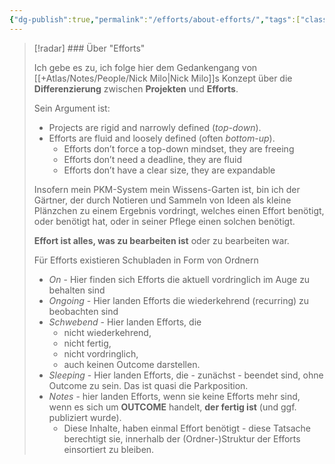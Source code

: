 ```yaml
---
{"dg-publish":true,"permalink":"/efforts/about-efforts/","tags":["class/admin","on/PKM"],"created":"2024-02-17","updated":"2024-10-27T14:08:47.238+01:00"}
---
```



> [!radar] ### Über "Efforts"
> 
> Ich gebe es zu, ich folge hier dem Gedankengang von [[+Atlas/Notes/People/Nick Milo\|Nick Milo]]s Konzept über die **Differenzierung** zwischen **Projekten** und **Efforts**.
> 
> Sein Argument ist:
> - Projects are rigid and narrowly defined (*top-down*). 
> - Efforts are fluid and loosely defined (often *bottom-up*). 
> 	- Efforts don’t force a top-down mindset, they are freeing
> 	- Efforts don’t need a deadline, they are fluid
> 	- Efforts don’t have a clear size, they are expandable 
> 
> Insofern mein PKM-System mein Wissens-Garten ist, bin ich der Gärtner, der durch Notieren und Sammeln von Ideen als kleine Plänzchen zu einem Ergebnis vordringt, welches einen Effort benötigt, oder benötigt hat, oder in seiner Pflege einen solchen benötigt.
> 
> **Effort ist alles, was zu bearbeiten ist** oder zu bearbeiten war. 
> 
> Für Efforts existieren Schubladen in Form von Ordnern
> - *On* - Hier finden sich Efforts die aktuell vordringlich im Auge zu behalten sind
> - *Ongoing* - Hier landen Efforts die wiederkehrend (recurring) zu beobachten sind
> - *Schwebend* - Hier landen Efforts, die
> 	- nicht wiederkehrend, 
> 	- nicht fertig,
> 	- nicht vordringlich,
> 	- auch keinen Outcome darstellen.
> - *Sleeping* - Hier landen Efforts, die - zunächst - beendet sind, ohne Outcome zu sein. Das ist quasi die Parkposition.
> - *Notes* - hier landen Efforts, wenn sie keine Efforts mehr sind, wenn es sich um **OUTCOME** handelt, **der fertig ist** (und ggf. publiziert wurde). 
> 	- Diese Inhalte, haben einmal Effort benötigt - diese Tatsache berechtigt sie, innerhalb der (Ordner-)Struktur der Efforts einsortiert zu bleiben.
>   


